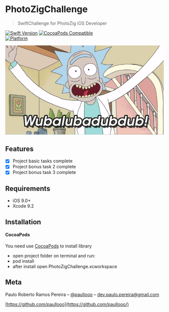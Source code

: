 # PhotoZigChallenge
> SwiftChallenge for PhotoZig iOS Developer 

[![Swift Version][swift-image]][swift-url]
[![CocoaPods Compatible](https://img.shields.io/cocoapods/v/EZSwiftExtensions.svg)](https://img.shields.io/cocoapods/v/LFAlertController.svg)  
[![Platform](https://img.shields.io/cocoapods/p/LFAlertController.svg?style=flat)](http://cocoapods.org/pods/LFAlertController)


![](header.png)

## Features

- [x] Project basic tasks complete
- [x] Project bonus task 2 complete
- [x] Project bonus task 3 complete

## Requirements

- iOS 9.0+
- Xcode 9.2

## Installation

#### CocoaPods
You need use [CocoaPods](http://cocoapods.org/) to install library

- open project folder on terminal and run:
- pod install
- after install open PhotoZigChallenge.xcworkspace 

## Meta

Paulo Roberto Ramos Pereira  – [@paullooo](https://twitter.com/paullooo) – dev.paulo.pereira@gmail.com

[https://github.com/paullooo](https://github.com/paullooo/)

[swift-image]:https://img.shields.io/badge/swift-4.0-orange.svg
[swift-url]: https://swift.org/
[license-image]: https://img.shields.io/badge/License-MIT-blue.svg
[license-url]: LICENSE
[codebeat-image]: https://codebeat.co/badges/c19b47ea-2f9d-45df-8458-b2d952fe9dad
[codebeat-url]: https://codebeat.co/projects/github-com-vsouza-awesomeios-com
